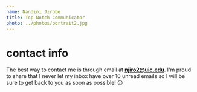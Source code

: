 ```yaml
---
name: Nandini Jirobe
title: Top Notch Communicator
photo: ../photos/portrait2.jpg
---
```


# contact info
<a name="contact"></a>
The best way to contact me is through email at **njiro2@uic.edu**. I'm proud to share that I never let my inbox have over 10 unread emails so I will be sure to get back to you as soon as possible! 😌 <br><br>